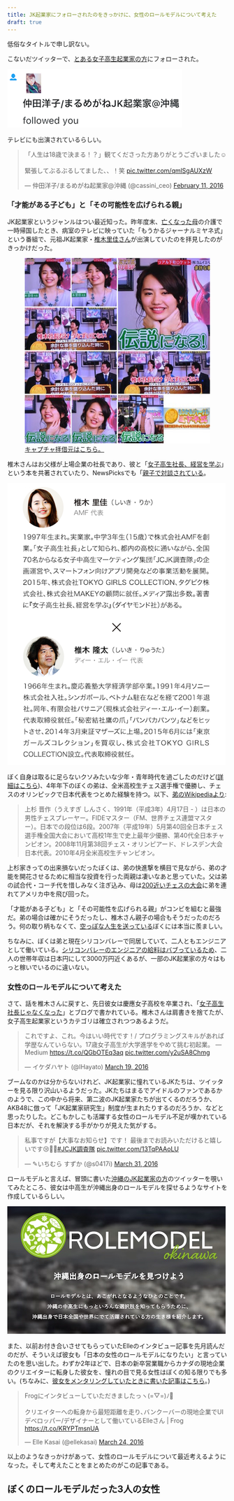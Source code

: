 ```yaml
---
title: JK起業家にフォローされたのをきっかけに、女性のロールモデルについて考えた
draft: true
---
```


低俗なタイトルで申し訳ない。

こないだツイッターで、[とある女子高生起業家の方](https://twitter.com/cassini_ceo/)にフォローされた。

![](/assets/images/women-role-model/twitter-follow.png)

テレビにも出演されているらしい。

<blockquote class="twitter-tweet" data-lang="en"><p lang="ja" dir="ltr">「人生は18歳で決まる！？」観てくださった方ありがとうございました☺️<br><br>緊張してぶるぶるしてました、、！笑 <a href="https://t.co/qmlSgAUXzW">pic.twitter.com/qmlSgAUXzW</a></p>&mdash; 仲田洋子/まるめがね起業家@沖縄 (@cassini_ceo) <a href="https://twitter.com/cassini_ceo/status/697787090315051008">February 11, 2016</a></blockquote>

### 「才能がある子ども」と「その可能性を広げられる親」

JK起業家というジャンルはつい最近知った。昨年度末、[亡くなった母](http://chibicode.com/aaron)の介護で一時帰国したとき、病室のテレビに映っていた「もうかるジャーナルミヤネ式」という番組で、元祖JK起業家・[椎木里佳さん](https://twitter.com/rikashiikiamf)が出演していたのを拝見したのがきっかけだった。

<figure>
  <img src="/assets/images/women-role-model/rika.jpg" />
  <figcaption><a href="https://twitter.com/miwamiwa5551/status/681023774230093824">キャプチャ拝借元はこちら。</a></figcaption>
</figure>

椎木さんはお父様が上場企業の社長であり、彼と「[女子高生社長、経営を学ぶ](http://www.amazon.co.jp/ebook/dp/B01B2A5IHG?tag=chibicode-22)」という本を共著されていたり、NewsPicksでも「[親子で対談されている](https://newspicks.com/news/1467975/body/)。

![](/assets/images/women-role-model/newspicks-chat.png)

ぼく自身は取るに足らないクソみたいな少年・青年時代を過ごしたのだけど([詳細はこちら](http://chibicode.com/tanpopo-anne-nintendo/))、4年年下のぼくの弟は、全米高校生チェス選手権で優勝し、チェスのオリンピックで日本代表をつとめた経験を持つ。以下、[弟のWikipediaより](https://ja.wikipedia.org/wiki/%E4%B8%8A%E6%9D%89%E6%99%8B%E4%BD%9C):

> 上杉 晋作（うえすぎ しんさく、1991年（平成3年）4月17日 - ）は日本の男性チェスプレーヤー。FIDEマスター（FM、世界チェス連盟マスター）。日本での段位は6段。2007年（平成19年）5月第40回全日本チェス選手権全国大会において高校1年生で史上最年少優勝、第40代全日本チャンピオン。2008年11月第38回チェス・オリンピアード、ドレスデン大会日本代表。2010年4月全米高校生チャンピオン。

上杉家きっての出来損ないだったぼくは、弟の快進撃を横目で見ながら、弟の才能を開花させるために相当な投資を行った両親は凄いなあと思っていた。父は弟の試合代・コーチ代を惜しみなく注ぎ込み、母は[200近いチェスの大会](https://www.facebook.com/churchillchess/)に弟を連れてアメリカ中を飛び回った。

「才能がある子ども」と「その可能性を広げられる親」がコンビを組むと最強だ。弟の場合は確かにそうだったし、椎木さん親子の場合もそうだったのだろう。何の取り柄もなくて、[空っぽな人生を送っている](http://chibicode.com/tanpopo-anne-nintendo/)ぼくには本当に羨ましい。

ちなみに、ぼくは弟と現在シリコンバレーで同居していて、二人ともエンジニアとして働いている。[シリコンバレーのエンジニアの給料はバブっているため](http://chibicode.com/silicon-valley-hell/)、二人の世帯年収は日本円にして3000万円近くあるが、一部のJK起業家の方々はもっと稼いでいるのに違いない。

### 女性のロールモデルについて考えた

さて、話を椎木さんに戻すと、先日彼女は慶應女子高校を卒業され、「[女子高生社長じゃなくなった](http://ameblo.jp/rikashiiki/entry-12141923180.html)」とブログで書かれている。椎木さんは肩書きを捨てたが、女子高生起業家というカテゴリは確立されつつあるようだ。

<blockquote class="twitter-tweet" data-lang="en"><p lang="ja" dir="ltr">これですよ、これ。今はいい時代です！/ プログラミングスキルがあれば学歴なんていらない。17歳女子高生が大学進学をやめて挑む初起業。 — Medium <a href="https://t.co/QGbOTEq3aq">https://t.co/QGbOTEq3aq</a> <a href="https://t.co/y2uSA8Chmg">pic.twitter.com/y2uSA8Chmg</a></p>&mdash; イケダハヤト (@IHayato) <a href="https://twitter.com/IHayato/status/711010758142906369">March 19, 2016</a></blockquote>

ブームなのかは分からないけれど、JK起業家に憧れているJKたちは、ツイッターを見る限り沢山いるようだった。JKたちはまるでアイドルのファンであるかのようで、この中から将来、第二波のJK起業家たちが出てくるのだろうか、AKB48に倣って「JK起業家研究生」制度が生まれたりするのだろうか、などと思ったりした。どこもかしこも活躍する女性のロールモデル不足が嘆かれている日本だが、それを解決する手がかりが見えた気がする。

<blockquote class="twitter-tweet" data-lang="en"><p lang="ja" dir="ltr">私事ですが【大事なお知らせ】です！ 最後までお読みいただけると嬉しいです😢🙏🏼<a href="https://twitter.com/hashtag/JCJK%E8%AA%BF%E6%9F%BB%E9%9A%8A?src=hash">#JCJK調査隊</a> <a href="https://t.co/13TqPAAoLU">pic.twitter.com/13TqPAAoLU</a></p>&mdash; ✎いちむら すずか (@s0417i) <a href="https://twitter.com/s0417i/status/715545277558468608">March 31, 2016</a></blockquote>

ロールモデルと言えば、冒頭に書いた[沖縄のJK起業家の方](https://twitter.com/cassini_ceo/)のツイッターを覗いてみたところ、彼女は中高生が沖縄出身のロールモデルを探せるようなサイトを作成しているらしい。

![](/assets/images/women-role-model/rolemodel-jp.jpg)

また、以前お付き合いさせてもらっていたElleのインタビュー記事を先月読んだのだが、そういえば彼女も「日本の女性のロールモデルになりたい」と言っていたのを思い出した。わずか2年ほどで、日本の新卒営業職からカナダの現地企業のクリエイターに転身した彼女を、憧れの目で見る女性はぼくの知る限りでも多い。(ちなみに、[彼女をメンタリングしていたときに書いた記事はこちら](http://chibicode.com/40-emails)。)

<blockquote class="twitter-tweet" data-lang="en"><p lang="ja" dir="ltr">Frogにインタビューしていただきましたっヽ(=▽=)ﾉ💖<br><br>クリエイターへの転身から最短距離を走り､バンクーバーの現地企業でUIデベロッパー/デザイナーとして働いているElleさん | Frog <a href="https://t.co/KRYPTmsnUA">https://t.co/KRYPTmsnUA</a></p>&mdash; Elle Kasai (@ellekasai) <a href="https://twitter.com/ellekasai/status/713093283526774784">March 24, 2016</a></blockquote>

以上のようなきっかけがあって、女性のロールモデルについて最近考えるようになった。そして考えたことをまとめたのがこの記事である。

## ぼくのロールモデルだった3人の女性
